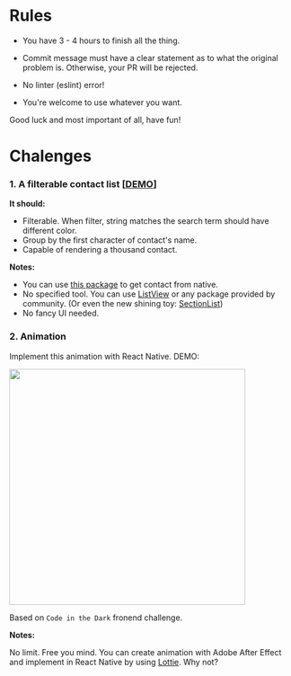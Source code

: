 # Rules

- You have 3 - 4 hours to finish all the thing.

- Commit message must have a clear statement as to what the original problem is. Otherwise, your PR will be rejected.

- No linter (eslint) error!

- You're welcome to use whatever you want.

Good luck and most important of all, have fun!

# Chalenges

### 1. A filterable contact list [[DEMO](filerable_contacts_list.gif)]

**It should:**
- Filterable. When filter, string matches the search term should have different color.
- Group by the first character of contact's name.
- Capable of rendering a thousand contact.

**Notes:**
- You can use [this package](https://github.com/rt2zz/react-native-contacts) to get contact from native.
- No specified tool. You can use [ListView](https://facebook.github.io/react-native/releases/next/docs/listview.html) or any package provided by community. (Or even the new shining toy: [SectionList](https://facebook.github.io/react-native/releases/next/docs/sectionlist.html))
- No fancy UI needed.

### 2. Animation

Implement this animation with React Native. DEMO:

<img src="https://raw.githubusercontent.com/octopitus/rn-challenge/master/page.gif" height="420" />

Based on `Code in the Dark` fronend challenge.

**Notes:**

No limit. Free you mind. You can create animation with Adobe After Effect and implement in React Native by using [Lottie](http://airbnb.design/lottie/). Why not?
